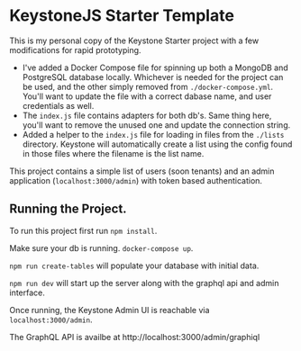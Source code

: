 # KeystoneJS Starter Template

This is my personal copy of the Keystone Starter project with a few modifications for rapid prototyping.
- I've added a Docker Compose file for spinning up both a MongoDB and PostgreSQL database locally. Whichever is needed for the project can be used, and the other simply removed from `./docker-compose.yml`. You'll want to update the file with a correct dabase name, and user credentials as well.
- The `index.js` file contains adapters for both db's. Same thing here, you'll want to remove the unused one and update the connection string.
- Added a helper to the `index.js` file for loading in files from the `./lists` directory. Keystone will automatically create a list using the config found in those files where the filename is the list name.

This project contains a simple list of users (soon tenants) and an admin application (`localhost:3000/admin`) with token based authentication.

## Running the Project.

To run this project first run `npm install`.

Make sure your db is running. `docker-compose up`.

`npm run create-tables` will populate your database with initial data.

`npm run dev` will start up the server along with the graphql api and admin interface.

Once running, the Keystone Admin UI is reachable via `localhost:3000/admin`.

The GraphQL API is availbe at http://localhost:3000/admin/graphiql
